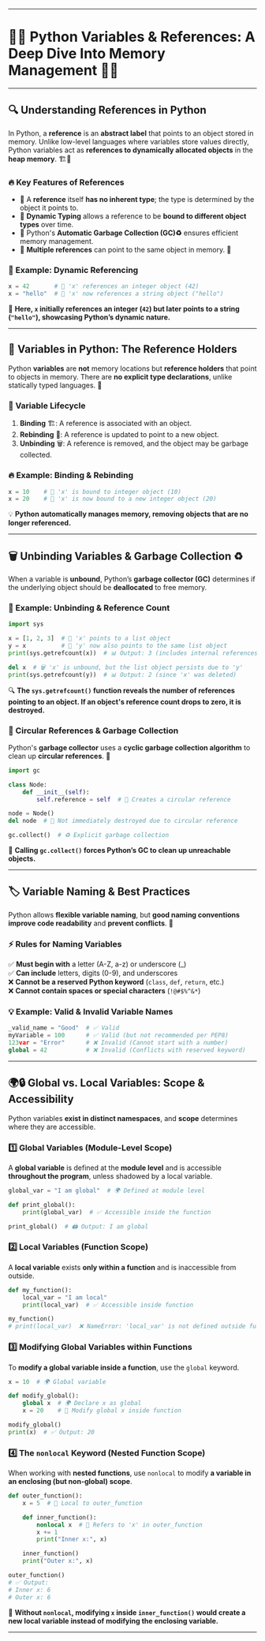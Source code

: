 
---

# **🔗🚀 Python Variables & References: A Deep Dive Into Memory Management 🧠💡**
---
## **🔍 Understanding References in Python**
In Python, a **reference** is an **abstract label** that points to an object stored in memory. Unlike low-level languages where variables store values directly, Python variables act as **references to dynamically allocated objects** in the **heap memory**. 🏗️💾

### **🔥 Key Features of References**
- 🔹 A **reference** itself **has no inherent type**; the type is determined by the object it points to.
- 🔹 **Dynamic Typing** allows a reference to be **bound to different object types** over time.
- 🔹 Python's **Automatic Garbage Collection (GC)♻️** ensures efficient memory management.
- 🔹 **Multiple references** can point to the same object in memory. 🔄

### **📝 Example: Dynamic Referencing**
```python
x = 42       # 🔗 'x' references an integer object (42)
x = "hello"  # 🔗 'x' now references a string object ("hello")
```
🔄 **Here, `x` initially references an integer (`42`) but later points to a string (`"hello"`), showcasing Python’s dynamic nature.**

---

## **📝 Variables in Python: The Reference Holders**
Python **variables** are **not** memory locations but **reference holders** that point to objects in memory. There are **no explicit type declarations**, unlike statically typed languages. 🚀

### **🔗 Variable Lifecycle**
1. **Binding** 🏗️: A reference is associated with an object.
2. **Rebinding** 🔄: A reference is updated to point to a new object.
3. **Unbinding** 🗑️: A reference is removed, and the object may be garbage collected.

### **🔥 Example: Binding & Rebinding**
```python
x = 10    # 🔗 'x' is bound to integer object (10)
x = 20    # 🔄 'x' is now bound to a new integer object (20)
```
💡 **Python automatically manages memory, removing objects that are no longer referenced.**

---

## **🗑️ Unbinding Variables & Garbage Collection ♻️**
When a variable is **unbound**, Python’s **garbage collector (GC)** determines if the underlying object should be **deallocated** to free memory.

### **🔬 Example: Unbinding & Reference Count**
```python
import sys

x = [1, 2, 3]  # 🔗 'x' points to a list object
y = x          # 🔗 'y' now also points to the same list object
print(sys.getrefcount(x))  # 📊 Output: 3 (includes internal references)

del x  # 🗑️ 'x' is unbound, but the list object persists due to 'y'
print(sys.getrefcount(y))  # 📊 Output: 2 (since 'x' was deleted)
```
🔍 **The `sys.getrefcount()` function reveals the number of references pointing to an object. If an object's reference count drops to zero, it is destroyed.**

### **🔄 Circular References & Garbage Collection**
Python's **garbage collector** uses a **cyclic garbage collection algorithm** to clean up **circular references**. 🔁

```python
import gc

class Node:
    def __init__(self):
        self.reference = self  # 🔄 Creates a circular reference

node = Node()
del node  # 🚨 Not immediately destroyed due to circular reference

gc.collect()  # ♻️ Explicit garbage collection
```
🚀 **Calling `gc.collect()` forces Python’s GC to clean up unreachable objects.**  

---

## **🏷️ Variable Naming & Best Practices**
Python allows **flexible variable naming**, but **good naming conventions improve code readability** and **prevent conflicts**. 🚀

### **⚡ Rules for Naming Variables**
✅ **Must begin with** a letter (A-Z, a-z) or underscore (_)  
✅ **Can include** letters, digits (0-9), and underscores  
❌ **Cannot be a reserved Python keyword** (`class`, `def`, `return`, etc.)  
❌ **Cannot contain spaces or special characters** (`!@#$%^&*`)  

### **💡 Example: Valid & Invalid Variable Names**
```python
_valid_name = "Good"  # ✅ Valid
myVariable = 100      # ✅ Valid (but not recommended per PEP8)
123var = "Error"      # ❌ Invalid (Cannot start with a number)
global = 42           # ❌ Invalid (Conflicts with reserved keyword)
```

---

## **🌍🔒 Global vs. Local Variables: Scope & Accessibility**
Python variables **exist in distinct namespaces**, and **scope** determines where they are accessible.

### **1️⃣ Global Variables (Module-Level Scope)**
A **global variable** is defined at the **module level** and is accessible **throughout the program**, unless shadowed by a local variable.

```python
global_var = "I am global"  # 🌍 Defined at module level

def print_global():
    print(global_var)  # ✅ Accessible inside the function

print_global()  # 🖨️ Output: I am global
```

### **2️⃣ Local Variables (Function Scope)**
A **local variable** exists **only within a function** and is inaccessible from outside.

```python
def my_function():
    local_var = "I am local"
    print(local_var)  # ✅ Accessible inside function

my_function()
# print(local_var)  ❌ NameError: 'local_var' is not defined outside function
```

### **3️⃣ Modifying Global Variables within Functions**
To **modify a global variable inside a function**, use the `global` keyword.

```python
x = 10  # 🌍 Global variable

def modify_global():
    global x  # 🌍 Declare x as global
    x = 20    # 🔄 Modify global x inside function

modify_global()
print(x)  # ✅ Output: 20
```

### **4️⃣ The `nonlocal` Keyword (Nested Function Scope)**
When working with **nested functions**, use `nonlocal` to modify **a variable in an enclosing (but non-global) scope**.

```python
def outer_function():
    x = 5  # 🔄 Local to outer_function

    def inner_function():
        nonlocal x  # 🔗 Refers to 'x' in outer_function
        x += 1
        print("Inner x:", x)

    inner_function()
    print("Outer x:", x)

outer_function()
# ✅ Output:
# Inner x: 6
# Outer x: 6
```
🚀 **Without `nonlocal`, modifying `x` inside `inner_function()` would create a new local variable instead of modifying the enclosing variable.**

---
